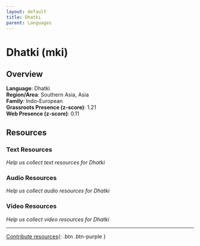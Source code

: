 ```yaml
---
layout: default
title: Dhatki
parent: Languages
---
```


# Dhatki (mki)

## Overview

**Language**: Dhatki  
**Region/Area**: Southern Asia, Asia  
**Family**: Indo-European  
**Grassroots Presence (z-score)**: 1.21  
**Web Presence (z-score)**: 0.11  

## Resources

### Text Resources
*Help us collect text resources for Dhatki*

### Audio Resources
*Help us collect audio resources for Dhatki*

### Video Resources
*Help us collect video resources for Dhatki*

---

[Contribute resources](https://forms.office.com/e/1SfLJx3u1r){: .btn .btn-purple }
